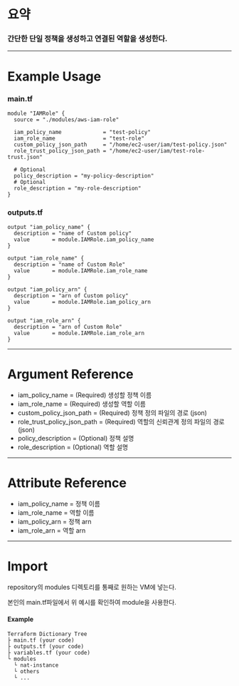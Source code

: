 # 요약

### 간단한 단일 정책을 생성하고 연결된 역할을 생성한다.

- - -

# Example Usage

### main.tf
``` hcl
module "IAMRole" {
  source = "./modules/aws-iam-role"

  iam_policy_name             = "test-policy"
  iam_role_name               = "test-role"
  custom_policy_json_path     = "/home/ec2-user/iam/test-policy.json"
  role_trust_policy_json_path = "/home/ec2-user/iam/test-role-trust.json"

  # Optional
  policy_description = "my-policy-description"
  # Optional
  role_description = "my-role-description"
}

```

### outputs.tf
``` hcl 
output "iam_policy_name" {
  description = "name of Custom policy"
  value       = module.IAMRole.iam_policy_name
}

output "iam_role_name" {
  description = "name of Custom Role"
  value       = module.IAMRole.iam_role_name
}

output "iam_policy_arn" {
  description = "arn of Custom policy"
  value       = module.IAMRole.iam_policy_arn
}

output "iam_role_arn" {
  description = "arn of Custom Role"
  value       = module.IAMRole.iam_role_arn
}

```

- - -

# Argument Reference

- iam_policy_name               = (Required) 생성할 정책 이름
- iam_role_name                 = (Required) 생성할 역할 이름
- custom_policy_json_path       = (Required) 정책 정의 파일의 경로 (json)
- role_trust_policy_json_path   = (Required) 역할의 신뢰관계 정의 파일의 경로 (json)
- policy_description            = (Optional) 정책 설명
- role_description              = (Optional) 역할 설명

- - -

# Attribute Reference

- iam_policy_name   = 정책 이름
- iam_role_name     = 역할 이름
- iam_policy_arn    = 정책 arn
- iam_role_arn      = 역할 arn

- - -

# Import

repository의 modules 디렉토리를 통째로 원하는 VM에 넣는다. 

본인의 main.tf파일에서 위 예시를 확인하여 module을 사용한다.

#### Example
```
Terraform Dictionary Tree
├ main.tf (your code)
├ outputs.tf (your code)
├ variables.tf (your code)
└ modules 
  └ nat-instance
  └ others
  └ ...
```